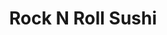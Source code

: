 ---
layout: place
title: "Rock N Roll Sushi"
permalink: /arkansas/fayetteville/rock-n-roll-sushi.html
stateAbbr: AR
stateName: Arkansas
cityName: Fayetteville
place_id: ChIJdf5VbPBvyYcRCxIPXiOYbi4
photos:
  - name: >-
      places/ChIJdf5VbPBvyYcRCxIPXiOYbi4/photos/AeeoHcLH0ryT9jpGLOBM6p8NhaMawAySz9S0iO3QZa0PyypiywGPFC-_e-V0gDoel2otBASnqvjh5Gc-gjYZBQs3ZHcK3FREDz18RaQ2C-2cgGj7N1yB9M2r1uVEOaWWNHkASYoKzhjrl5hWv8ELQ7RwI0Mq7Q4UTSVd0i2DU_IZIPM6yCDxDL6Vw49HsueLGzPMG4QYKosji0VhVbqBQCrNFtffJCVlPtcj2CjcSxObu7rlviyEwllr1mfsHt9n6-BX9YfrYC3W9B5M8ClYhSW9IVr_U8NJadK0FLTxGQuB3xAVZA
    widthPx: 1088
    heightPx: 612
    authorAttributions:
      - displayName: Rock N Roll Sushi
        uri: https://maps.google.com/maps/contrib/105121250458131141395
        photoUri: >-
          https://lh3.googleusercontent.com/a-/ALV-UjUXhzh4IeWTie79fC_P3t4n99UTGKI-Y35fppnjacgOVyJ6oYE=s100-p-k-no-mo
    flagContentUri: >-
      https://www.google.com/local/imagery/report/?cb_client=maps_api_places.places_api&image_key=!1e10!2sAF1QipP8wrZ3eznbPfWFA1s4UJhv9oJXNMZvyFxPvtIa&hl=en-US
    googleMapsUri: >-
      https://www.google.com/maps/place//data=!3m4!1e2!3m2!1sAF1QipP8wrZ3eznbPfWFA1s4UJhv9oJXNMZvyFxPvtIa!2e10!4m2!3m1!1s0x87c96ff06c55fe75:0x2e6e98235e0f120b
  - name: >-
      places/ChIJdf5VbPBvyYcRCxIPXiOYbi4/photos/AeeoHcLw209mqRryUjLdEwm4oWJ1iXCjKpJ6wgsySaEcc1qpDWRPJVUcTuDKfqN0O_xe4KXJc1933WzLvMYurm6A25fChmjJTO4ywVLsES25kq6hSBM8YNjH8NchQr7eYawecZyTpkGMX30GTbcVZeS0GY-pqo0Ki5RC8DegAmg2-ZZj7SMeworTRJ5CWqXUZYZcyOLM9J_958PKhDwfajq2NxW0jP5ynunV8jKhAkntKwPx6IKnh1_Z6-8bNwu5aJDfvdZghrXdgnlukv9BTLlm3lMagtaEEc0673kYZGJpi5vMFw
    widthPx: 1080
    heightPx: 720
    authorAttributions:
      - displayName: Rock N Roll Sushi
        uri: https://maps.google.com/maps/contrib/105121250458131141395
        photoUri: >-
          https://lh3.googleusercontent.com/a-/ALV-UjUXhzh4IeWTie79fC_P3t4n99UTGKI-Y35fppnjacgOVyJ6oYE=s100-p-k-no-mo
    flagContentUri: >-
      https://www.google.com/local/imagery/report/?cb_client=maps_api_places.places_api&image_key=!1e10!2sAF1QipP55F5nIhkOqSlUTRTp91VQ9mX7kBKtDhAfOe3Q&hl=en-US
    googleMapsUri: >-
      https://www.google.com/maps/place//data=!3m4!1e2!3m2!1sAF1QipP55F5nIhkOqSlUTRTp91VQ9mX7kBKtDhAfOe3Q!2e10!4m2!3m1!1s0x87c96ff06c55fe75:0x2e6e98235e0f120b
  - name: >-
      places/ChIJdf5VbPBvyYcRCxIPXiOYbi4/photos/AeeoHcKQmUEgMIpJ8aDGRcNpinzn4-iC1yeoS61gyfKUpy-1WChn-IEEVadmM3HFtQUd8LxMYHzG24_7IldT3VuXi5lkpROkgJ04nqaEk70tXf93A8ksaMBBsWvsIt0J2aY3Bp-_aOlEc0SGat31tiMzrpd5zhOdBvAQmKnTQedbs5CEyxoLUwzZY3d7zovPmvGR3d5qzeVx-QnRgB0j6nVtR6-6gm5YLHDlmNbtymwhHU2g9l1BrM6FcTJw_RxDLiIWWqYfkSqxiCCVVdEjRn6HtPe3FczP7sZZeH9JkFqWvrwCpw
    widthPx: 1999
    heightPx: 1333
    authorAttributions:
      - displayName: Rock N Roll Sushi
        uri: https://maps.google.com/maps/contrib/105121250458131141395
        photoUri: >-
          https://lh3.googleusercontent.com/a-/ALV-UjUXhzh4IeWTie79fC_P3t4n99UTGKI-Y35fppnjacgOVyJ6oYE=s100-p-k-no-mo
    flagContentUri: >-
      https://www.google.com/local/imagery/report/?cb_client=maps_api_places.places_api&image_key=!1e10!2sAF1QipMqH-FyNcFH6_sXPqE_G74EsHDMNltwuqHvZ-N2&hl=en-US
    googleMapsUri: >-
      https://www.google.com/maps/place//data=!3m4!1e2!3m2!1sAF1QipMqH-FyNcFH6_sXPqE_G74EsHDMNltwuqHvZ-N2!2e10!4m2!3m1!1s0x87c96ff06c55fe75:0x2e6e98235e0f120b
  - name: >-
      places/ChIJdf5VbPBvyYcRCxIPXiOYbi4/photos/AeeoHcJoEYJbIcvaLhbtiRIK6e7tGBlZZTPzESwRMn254I073deP_TXBVSK2BIYqZqnKbVQ8uGDdh0hhbiyweQJEQhymqb8y3zpxbsF7Usn26H_b6xUHh6JIsdazfKKWs0SdvT1HK1h9jMFQ4THz5Csk5BIEV8uxJwTWKdOhZBYn-vhMSt0ngn6Al8tFLoiDPJr1KjC5c7hRrHQIM1-W3rkuSy9dJnZ-0Q52C7ALdwWG_iovCqvWmkg89QpEUIOkyOATfgIEoj-vmILyd4evUiSLoHU7VSYmBIe6z8n2AbIYz75A1g
    widthPx: 2000
    heightPx: 1333
    authorAttributions:
      - displayName: Rock N Roll Sushi
        uri: https://maps.google.com/maps/contrib/105121250458131141395
        photoUri: >-
          https://lh3.googleusercontent.com/a-/ALV-UjUXhzh4IeWTie79fC_P3t4n99UTGKI-Y35fppnjacgOVyJ6oYE=s100-p-k-no-mo
    flagContentUri: >-
      https://www.google.com/local/imagery/report/?cb_client=maps_api_places.places_api&image_key=!1e10!2sAF1QipMVD8IS7v524ihOePt1bJ7IHQ39cmCcszkBykjz&hl=en-US
    googleMapsUri: >-
      https://www.google.com/maps/place//data=!3m4!1e2!3m2!1sAF1QipMVD8IS7v524ihOePt1bJ7IHQ39cmCcszkBykjz!2e10!4m2!3m1!1s0x87c96ff06c55fe75:0x2e6e98235e0f120b
  - name: >-
      places/ChIJdf5VbPBvyYcRCxIPXiOYbi4/photos/AeeoHcKaRP3QOq98xn7QajFKInyEIlkBkklW67Cg4WCAbi6JTHHht-CQPQI4iCymW5mvXpUbIFtinXRp2Sa9NvBZxWwTe5pRGJw0NIqixlcgZ8LVBLUg2tOkcRmN_QXErXqZjPgQlC9rqFlOYJf4RGY2NfOhYO-D0DO_71-iDu5NLiJ1J9cH4GGk3AQhkhoGTTf64DbKpQ0lq2zn0HJ0b_t8hu0k0lyb1yqNVCO_w2WnpIP3jJl_HiFtxSmvwO0jphRuDEfcTeEvgUywvx82tvZBRTVidPW46r0ancoTU3fSwBndAA
    widthPx: 720
    heightPx: 481
    authorAttributions:
      - displayName: Rock N Roll Sushi
        uri: https://maps.google.com/maps/contrib/105121250458131141395
        photoUri: >-
          https://lh3.googleusercontent.com/a-/ALV-UjUXhzh4IeWTie79fC_P3t4n99UTGKI-Y35fppnjacgOVyJ6oYE=s100-p-k-no-mo
    flagContentUri: >-
      https://www.google.com/local/imagery/report/?cb_client=maps_api_places.places_api&image_key=!1e10!2sAF1QipOiq2e-wI0HiAHE9XW5Vo-xSjlP3jKBWAQMIzWK&hl=en-US
    googleMapsUri: >-
      https://www.google.com/maps/place//data=!3m4!1e2!3m2!1sAF1QipOiq2e-wI0HiAHE9XW5Vo-xSjlP3jKBWAQMIzWK!2e10!4m2!3m1!1s0x87c96ff06c55fe75:0x2e6e98235e0f120b
  - name: >-
      places/ChIJdf5VbPBvyYcRCxIPXiOYbi4/photos/AeeoHcKMLraXWdbh9zjs6KdwdPZVzeWJGqZ3p4L1wV335-DHq5cBDEeTDNlrsZtLqIYIRk3fCGqWRu7orP7ZhV-Fuzgxr6R2UuNkYneyM7Nauz6-gDutUwfstf_sbuMFLO1n2IJow3aFRuTQ5AP3x8zQ8vcFdsNjS2yBaEADlm8uEqVcMDmjUUsY4uKKLbz6fFFBj6eHZOuMp-ORpWZHjsMLxgUUfeuZ-HzbAGDboeoDzP_00hpdvg19maAhO1i3tuHeHTxLQtZMVnXqSMzZMHvuw8TUb2jZdcvZReutGgVVGaOJiQ
    widthPx: 1920
    heightPx: 1280
    authorAttributions:
      - displayName: Rock N Roll Sushi
        uri: https://maps.google.com/maps/contrib/105121250458131141395
        photoUri: >-
          https://lh3.googleusercontent.com/a-/ALV-UjUXhzh4IeWTie79fC_P3t4n99UTGKI-Y35fppnjacgOVyJ6oYE=s100-p-k-no-mo
    flagContentUri: >-
      https://www.google.com/local/imagery/report/?cb_client=maps_api_places.places_api&image_key=!1e10!2sAF1QipOTMwbZcpNper1vjIAHmFwXWQzpIZwIUzs1vjUt&hl=en-US
    googleMapsUri: >-
      https://www.google.com/maps/place//data=!3m4!1e2!3m2!1sAF1QipOTMwbZcpNper1vjIAHmFwXWQzpIZwIUzs1vjUt!2e10!4m2!3m1!1s0x87c96ff06c55fe75:0x2e6e98235e0f120b
  - name: >-
      places/ChIJdf5VbPBvyYcRCxIPXiOYbi4/photos/AeeoHcK0bAHm0bNK88AskX9smUxZ8NH9fXpQPImYVIk9sWusW73uBVz1IrQW0ZoerZCllmtIiwSZdgG1-2joOS2aGa0rLv33mGLaqbGRsg3UcaBrqEgbH07MGypzlujIOpUTz81GW4fvWQAUHQ8vTCDgltCFLnXyP5BYH3vGPQ_UXUFlGcGOkU6_cQCDWgViUuGYeQpyr7WuLNSjzsHkS-Teor7sraKgm9Q8gnPOGWkDHNoQv_CWnc7fonh1PTwqMwD7ZlqknCtKQz13HZ5OqVxlaZrvvGv1TvnRC2c1vuO7cyv3_C9oL4ucb-Y5-jd1X8GZvlIMnjkl8QaZEep9PoIr-MZ11BdUxwWxJR_61aloXgeXZIq8Ci7q88oSo1RrxQBi3Uw1xxoB7lJdfdw_4MvnouPNB00wgdLzueHT0eLPDDdkSA
    widthPx: 3024
    heightPx: 4032
    authorAttributions:
      - displayName: Dwayne Greufe
        uri: https://maps.google.com/maps/contrib/112800595400203676086
        photoUri: >-
          https://lh3.googleusercontent.com/a/ACg8ocK0RnFa9_FcGSca5AOikOOZ2dzjQvDRdDfj_RKx2v_1Htj_6g=s100-p-k-no-mo
    flagContentUri: >-
      https://www.google.com/local/imagery/report/?cb_client=maps_api_places.places_api&image_key=!1e10!2sCIHM0ogKEICAgIDH2oXEDA&hl=en-US
    googleMapsUri: >-
      https://www.google.com/maps/place//data=!3m4!1e2!3m2!1sCIHM0ogKEICAgIDH2oXEDA!2e10!4m2!3m1!1s0x87c96ff06c55fe75:0x2e6e98235e0f120b
  - name: >-
      places/ChIJdf5VbPBvyYcRCxIPXiOYbi4/photos/AeeoHcLvyA3MdL0NyPywKSyX24MSAMXitEeiExLeEkykjTP5maCbLXeGViBloPyGBcnoi43sd3MnO7lFnIcZYqP0ez-ohEywOeuJIPjHpKcIVxUw3PI6X9ni3UpO7_DzOsn_6Oiw555m-b1IjFrvj3WJMrmju6L_rP7MZ-yylqLGfrW7wYPls5glEDeFWL2NJqhv5MkoH28mxusNlcwxrKz-sfSGgEPqjgHKIdwDcIyvrADGZQpvA58r-P_G_SUBE5LMVLqfEU27MbzjU9MJO5WbacpsGzsM8zjcV_si4rvl76fSOYpNs2Tpwd8HZd0AH9UAL5eINQfgFMNywi11AUIDqWw0Ar4cdUuNGjAwVKR2i1KsQ8GWYaI6TSi1BWlhc6cZn2oUAYVAM1shEOhuNQpYSNyCpc6A79vNtC8PE-LsKtQhzw
    widthPx: 4000
    heightPx: 2252
    authorAttributions:
      - displayName: Jason Grenard
        uri: https://maps.google.com/maps/contrib/106052234530300563073
        photoUri: >-
          https://lh3.googleusercontent.com/a-/ALV-UjUwt1_LMrpCkQFHVA59Xe8DAX0gEheUETXV62hYdZ2i9ws2yEkxCg=s100-p-k-no-mo
    flagContentUri: >-
      https://www.google.com/local/imagery/report/?cb_client=maps_api_places.places_api&image_key=!1e10!2sCIHM0ogKEICAgID3tuanZg&hl=en-US
    googleMapsUri: >-
      https://www.google.com/maps/place//data=!3m4!1e2!3m2!1sCIHM0ogKEICAgID3tuanZg!2e10!4m2!3m1!1s0x87c96ff06c55fe75:0x2e6e98235e0f120b
  - name: >-
      places/ChIJdf5VbPBvyYcRCxIPXiOYbi4/photos/AeeoHcJ6bz_N7oLtUZLjeY34ySsB7a3RZMcDbpOmSO21S4-vBl5ZJV7pXluxFeLaI7qcvAJ8hFEHsukET407Fjz3NVkXln9lmm_cZY3JIjroSyCrcXmVgz6GnLW65pMZXcJ-oMLIZSM3FJrVGwlMzFdJ9temoKgt8QUznNKLX0ppa8M6WlpKQiMReIcoPey5pDFDvhl6NGJSDrt0wf7AZJ1m354TBI8gqfxTHYntjm8jfIwU7uGbor0UecgMyFLh1DK3hYojiOjx4OO8lTWTqqcQugWv8tdi0PqSHtblClQFt1Q6MA
    widthPx: 1800
    heightPx: 1200
    authorAttributions:
      - displayName: Rock N Roll Sushi
        uri: https://maps.google.com/maps/contrib/105121250458131141395
        photoUri: >-
          https://lh3.googleusercontent.com/a-/ALV-UjUXhzh4IeWTie79fC_P3t4n99UTGKI-Y35fppnjacgOVyJ6oYE=s100-p-k-no-mo
    flagContentUri: >-
      https://www.google.com/local/imagery/report/?cb_client=maps_api_places.places_api&image_key=!1e10!2sAF1QipMPLNb1ckH1SZuW34ImHbMxfDFd3GspqvjLYWVA&hl=en-US
    googleMapsUri: >-
      https://www.google.com/maps/place//data=!3m4!1e2!3m2!1sAF1QipMPLNb1ckH1SZuW34ImHbMxfDFd3GspqvjLYWVA!2e10!4m2!3m1!1s0x87c96ff06c55fe75:0x2e6e98235e0f120b
  - name: >-
      places/ChIJdf5VbPBvyYcRCxIPXiOYbi4/photos/AeeoHcJ-0WDsrIuZhszVHOFaXzetgBLaKluPtBpZK3in67QzJH2ytjN-CfVSPF_MPUmdIrhrx7jqacyRXZThbt98lkJsWjg2RcoRf-WsC_3V2W5mO0h9AzmYl_KHqVYgz-tkwO5wwgre238H1UZ2E8HR9Je8NfTRn9vw2EWJmLtvToC_sjHLE0BOtUQVR8Cx23pr08mC-DDdI0f0gnvCTjHk_jAofbWLymcIZY5L3cv6T6UshVJRhc8jNaKL97Z3xdkoQYGt0SpRZyqq5p3giW1O8tOiQt4PDmKrcAvo3xQ_gGKcBQ
    widthPx: 1800
    heightPx: 1200
    authorAttributions:
      - displayName: Rock N Roll Sushi
        uri: https://maps.google.com/maps/contrib/105121250458131141395
        photoUri: >-
          https://lh3.googleusercontent.com/a-/ALV-UjUXhzh4IeWTie79fC_P3t4n99UTGKI-Y35fppnjacgOVyJ6oYE=s100-p-k-no-mo
    flagContentUri: >-
      https://www.google.com/local/imagery/report/?cb_client=maps_api_places.places_api&image_key=!1e10!2sAF1QipNCW5KJH-2nAXho6oU16rRobk_CxbGx6l-mZtG0&hl=en-US
    googleMapsUri: >-
      https://www.google.com/maps/place//data=!3m4!1e2!3m2!1sAF1QipNCW5KJH-2nAXho6oU16rRobk_CxbGx6l-mZtG0!2e10!4m2!3m1!1s0x87c96ff06c55fe75:0x2e6e98235e0f120b
address: 1777 M.L.K. Jr Blvd Ste 2, Fayetteville, AR 72701, USA
street: 1777 M.L.K. Jr Blvd Ste 2
city: Fayetteville
state: AR
zip: '72701'
country: USA
neighborhood: null
latitude: '36.056251'
longitude: '-94.185797'
accessibility_options:
  wheelchairAccessibleParking: true
  wheelchairAccessibleEntrance: true
  wheelchairAccessibleSeating: true
business_status: OPERATIONAL
name: Rock N Roll Sushi
google_maps_links:
  directionsUri: >-
    https://www.google.com/maps/dir//''/data=!4m7!4m6!1m1!4e2!1m2!1m1!1s0x87c96ff06c55fe75:0x2e6e98235e0f120b!3e0
  placeUri: https://maps.google.com/?cid=3345778850852180491
  writeAReviewUri: >-
    https://www.google.com/maps/place//data=!4m3!3m2!1s0x87c96ff06c55fe75:0x2e6e98235e0f120b!12e1
  reviewsUri: >-
    https://www.google.com/maps/place//data=!4m4!3m3!1s0x87c96ff06c55fe75:0x2e6e98235e0f120b!9m1!1b1
  photosUri: >-
    https://www.google.com/maps/place//data=!4m3!3m2!1s0x87c96ff06c55fe75:0x2e6e98235e0f120b!10e5
primary_type: Sushi Restaurant
opening_hours:
  regular: null
  current: null
secondary_opening_hours:
  regular:
    weekdayDescriptions: null
    type: null
  current:
    weekdayDescriptions: null
    type: null
phone: null
price_level: null
price_range: null
rating: null
rating_count: 0
website: null
description: null
reviews: null
parking_options: null
payment_options: null
allow_dogs: null
curbside_pickup: null
delivery: null
dine_in: null
good_for_children: null
good_for_groups: null
good_for_sports: null
live_music: null
menu_for_children: null
outdoor_seating: null
reservable: null
restroom: null
serves_beer: null
serves_breakfast: null
serves_brunch: null
serves_cocktails: null
serves_coffee: null
serves_dinner: null
serves_dessert: null
serves_lunch: null
serves_vegetarian_food: null
serves_wine: null
takeout: null

---